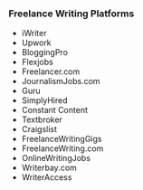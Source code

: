 ### Freelance Writing Platforms

<ul>
<li>iWriter</li>
<li>Upwork</li>
<li>BloggingPro</li>
<li>Flexjobs</li>
<li>Freelancer.com</li>
<li>JournalismJobs.com</li>
<li>Guru</li>
<li>SimplyHired</li>
<li>Constant Content</li>
<li>Textbroker</li>
<li>Craigslist</li>
<li>FreelanceWritingGigs</li>
<li>FreelanceWriting.com</li>
<li>OnlineWritingJobs</li>
<li>Writerbay.com</li>
<li>WriterAccess</li>
</ul>
